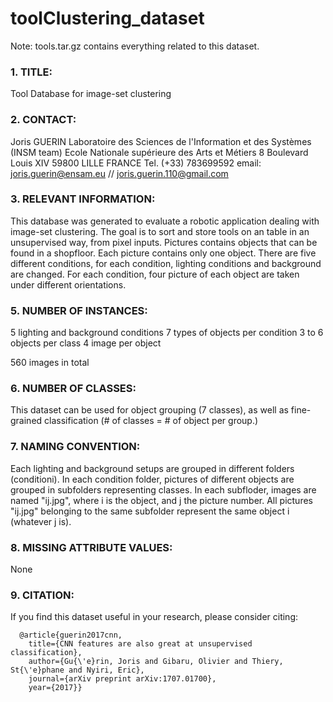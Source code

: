 # toolClustering_dataset

Note: tools.tar.gz contains everything related to this dataset.

### 1. TITLE: 

Tool Database for image-set clustering

### 2. CONTACT: 

Joris GUERIN
Laboratoire des Sciences de l'Information et des Systèmes (INSM team)
Ecole Nationale supérieure des Arts et Métiers
8 Boulevard Louis XIV
59800 LILLE
FRANCE
Tel. (+33) 783699592
email: joris.guerin@ensam.eu // joris.guerin.110@gmail.com

### 3. RELEVANT INFORMATION:
      
This database was generated to evaluate a robotic application dealing with 
image-set clustering. The goal is to sort and store tools on an table in an
unsupervised way, from pixel inputs. Pictures contains objects that can be 
found in a shopfloor. Each picture contains only one object. There are five
different conditions, for each condition, lighting conditions and background 
are changed. For each condition, four picture of each object are taken under
different orientations.

### 5. NUMBER OF INSTANCES:

5 lighting and background conditions
7 types of objects per condition
3 to 6 objects per class
4 image per object

560 images in total

### 6. NUMBER OF CLASSES:

This dataset can be used for object grouping (7 classes), as well as fine-grained classification (# of classes = # of object per group.)

### 7. NAMING CONVENTION:

Each lighting and background setups are grouped in different folders (conditioni).
In each condition folder, pictures of different objects are grouped in subfolders representing classes.
In each subfloder, images are named "ij.jpg", where i is the object, and j the picture number.
All pictures "ij.jpg" belonging to the same subfolder represent the same object i (whatever j is).

### 8. MISSING ATTRIBUTE VALUES: 

None

### 9. CITATION:

If you find this dataset useful in your research, please consider citing:

      @article{guerin2017cnn,
        title={CNN features are also great at unsupervised classification},
        author={Gu{\'e}rin, Joris and Gibaru, Olivier and Thiery, St{\'e}phane and Nyiri, Eric},
        journal={arXiv preprint arXiv:1707.01700},
        year={2017}}
